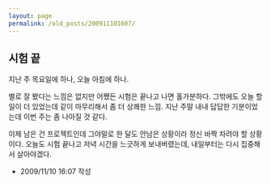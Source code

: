 ```yaml
---
layout: page
permalink: /old_posts/200911101607/
---
```


## 시험 끝

지난 주 목요일에 하나, 오늘 아침에 하나.

별로 잘 봤다는 느낌은 없지만 어쨌든 시험은 끝나고 나면 홀가분하다. 그밖에도 오늘 할 일이 더 있었는데 같이 마무리해서 좀 더 상쾌한 느낌. 지난 주말 내내 답답한 기분이었는데 이번 주는 좀 나아질 것 같다.

이제 남은 건 프로젝트인데 그야말로 한 달도 안남은 상황이라 정신 바짝 차려야 할 상황이다. 오늘도 시험 끝나고 저녁 시간을 느긋하게 보내버렸는데, 내일부터는 다시 집중해서 살아야겠다.





- 2009/11/10 16:07 작성